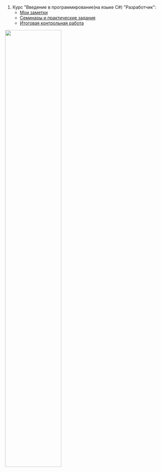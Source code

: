1. Курс "Введение в программирование(на языке С#) "Разработчик":
   - [Мои заметки](https://github.com/lllekcl7up/CSharpLesson/tree/main/MyNotes)
   - [Семинары и практические задания](https://github.com/lllekcl7up/CSharpLesson/tree/main/Workshop)
   - [Итоговая контрольная работа](https://github.com/lllekcl7up/CSharpLesson/tree/main/ControlWorkForGB)


<img src="https://user-images.githubusercontent.com/115775742/224787156-17410126-112e-4363-b379-ae60a687e72b.png" width = 60% />
